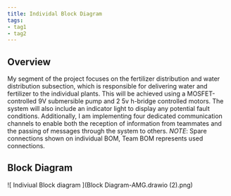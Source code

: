 ```yaml
---
title: Individal Block Diagram
tags:
- tag1
- tag2
---
```


## Overview
My segment of the project focuses on the fertilizer distribution and water distribution subsection, which is responsible for delivering water and fertilizer to the individual plants. This will be achieved using a MOSFET-controlled 9V submersible pump and 2 5v h-bridge controlled motors. The system will also include an indicator light to display any potential fault conditions. Additionally, I am implementing four dedicated communication channels to enable both the reception of information from teammates and the passing of messages through the system to others.
*NOTE*: Spare connections shown on individual BOM, Team BOM represents used connections. 

## Block Diagram 
![ Indiviual Block diagram ](Block Diagram-AMG.drawio (2).png)
